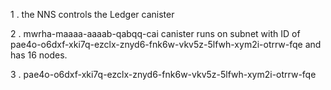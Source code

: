 1 . the NNS controls the Ledger canister

2 . mwrha-maaaa-aaaab-qabqq-cai canister runs on subnet with ID of pae4o-o6dxf-xki7q-ezclx-znyd6-fnk6w-vkv5z-5lfwh-xym2i-otrrw-fqe and has 16 nodes.

3 . pae4o-o6dxf-xki7q-ezclx-znyd6-fnk6w-vkv5z-5lfwh-xym2i-otrrw-fqe

